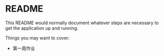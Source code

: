 # README

This README would normally document whatever steps are necessary to get the
application up and running.

Things you may want to cover:

* 第一周作业
